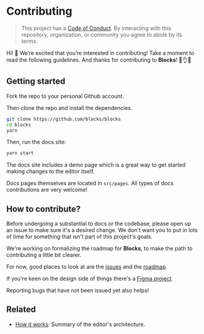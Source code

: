 # Contributing

> This project has a [Code of Conduct](./code-of-conduct.md).
> By interacting with this repository, organization, or community you agree to
> abide by its terms.

Hi!  👋
We’re excited that you’re interested in contributing!
Take a moment to read the following guidelines.
And thanks for contributing to **Blocks**!  👏👌✨

## Getting started

Fork the repo to your personal Github account. 

Then clone the repo and install the dependencies.

```sh
git clone https://github.com/blocks/blocks
cd blocks
yarn
```

Then, run the docs site:

```sh
yarn start
```

The docs site includes a demo page which is a great way to get
started making changes to the editor itself.

Docs pages themselves are located in `src/pages`. All types of
docs contributions are very welcome!

## How to contribute?

Before undergoing a substantial to docs or the codebase, please
open up an issue to make sure it's a desired change. We don't want
you to put in lots of time for something that isn't part of this
project's goals.

We're working on formalizing the roadmap for **Blocks**, to make 
the path to contributing a little bit clearer. 

For now, good places to look at are the
[issues](https://github.com/blocks/blocks/issues) and the 
[roadmap](https://github.com/orgs/blocks/projects/1).

If you're keen on the design side of things there's a
[Figma project](https://www.figma.com/file/7CeIPXhJJudZvq5ofmfx5p/Blocks-UI).

Reporting bugs that have not been issued yet also helps!

## Related

- [How it works](https://blocks-ui.com/docs/advanced/how-it-works/): Summary of the editor's architecture.
